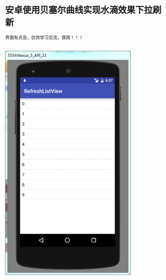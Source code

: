 安卓使用贝塞尔曲线实现水滴效果下拉刷新
===
界面有点丑，仅供学习交流，慎用！！！<br>
<br>
<br>
![](https://github.com/cuicuicui123/MyRefreshListView/raw/master/pic/pic_demo.gif)
